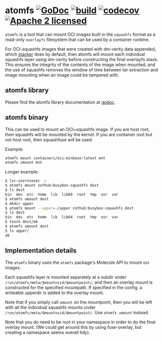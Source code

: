 # atomfs [![GoDoc](https://godoc.org/machinerun.io/atomfs?status.svg)](https://godoc.org/machinerun.io/atomfs) [![build](https://github.com/project-machine/atomfs/actions/workflows/build.yaml/badge.svg?branch=main)](https://github.com/project-machine/atomfs/actions/workflows/build.yaml) [![codecov](https://codecov.io/gh/project-machine/atomfs/graph/badge.svg?token=175HCB255L)](https://codecov.io/gh/project-machine/atomfs) [![Apache 2 licensed](https://img.shields.io/badge/license-Apache2-blue.svg)](https://raw.githubusercontent.com/gojini/signal/main/LICENSE)

`atomfs` is a tool that can mount OCI images built in the `squashfs` format as
a read-only `overlayfs` filesystem that can be used by a container runtime.

For OCI-squashfs images that were created with dm-verity data appended, which [stacker](https://stackerbuild.io) does by default, then atomfs will mount each individual squashfs layer using dm-verity before constructing the final overlayfs stack. This ensures the integrity of the contents of the image when mounted, and the use of squashfs removes the window of time between tar extraction and image mounting when an image could be tampered with.

## atomfs library

Please find the atomfs library documentation at [godoc](https://godoc.org/machinerun.io/atomfs).

## atomfs binary

This can be used to mount an OCI+squashfs image.  If you are host
root, then squashfs will be mounted by the kernel.  If you are
container root but not host root, then squashfuse will be used.

Example:

```bash
atomfs mount containers/oci:minbase:latest mnt
atomfs umount mnt
```

Longer example:

```bash
$ lxc-usernsexec -s
$ atomfs mount zothub:busybox-squashfs dest
$ ls dest
bin  dev  etc  home  lib  lib64  root  tmp  usr  var
$ atomfs umount dest
$ mkdir upper
$ atomfs mount --upper=./upper zothub:busybox-squashfs dest
$ ls dest
bin  dev  etc  home  lib  lib64  root  tmp  usr  var
$ touch dest/ab
$ atomfs umount dest
$ ls upper/
ab
```

## Implementation details

The `atomfs` binary uses the `atomfs` package's Molecule API to mount oci
images.

Each squashfs layer is mounted separately at a subdir under
`/run/atomfs/meta/$mountnsid/$mountpoint/`, and then an overlay mount is
constructed for the specified mountpath. If specified in the config, a writeable
upperdir is added to the overlay mount.

Note that if you simply call `umount` on the mountpoint, then
you will be left with all the individual squashfs mounts under
`/run/atomfs/meta/$mountnsid/$mountpoint/`. Use `atomfs umount` instead.

Note that you do need to be root in your namespace in order to
do the final overlay mount.  (We could get around this
by using fuse-overlay, but creating a namespace seems overall
tidy).
